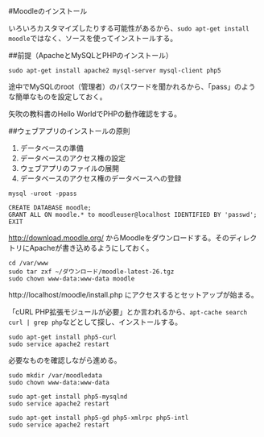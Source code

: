 #Moodleのインストール

いろいろカスタマイズしたりする可能性があるから、`sudo apt-get install moodle`ではなく、ソースを使ってインストールする。

##前提（ApacheとMySQLとPHPのインストール）

```
sudo apt-get install apache2 mysql-server mysql-client php5
```

途中でMySQLのroot（管理者）のパスワードを聞かれるから、「pass」のような簡単なものを設定しておく。

矢吹の教科書のHello WorldでPHPの動作確認をする。

##ウェブアプリのインストールの原則

1. データベースの準備
1. データベースのアクセス権の設定
1. ウェブアプリのファイルの展開
1. データベースのアクセス権のデータベースへの登録

```
mysql -uroot -ppass
```

```
CREATE DATABASE moodle;
GRANT ALL ON moodle.* to moodleuser@localhost IDENTIFIED BY 'passwd';
EXIT
```

http://download.moodle.org/ からMoodleをダウンロードする。そのディレクトリにApacheが書き込めるようにしておく。

```
cd /var/www
sudo tar zxf ~/ダウンロード/moodle-latest-26.tgz
sudo chown www-data:www-data moodle
```

http://localhost/moodle/install.php にアクセスするとセットアップが始まる。

「cURL PHP拡張モジュールが必要」とか言われるから、`apt-cache search curl | grep php`などとして探し、インストールする。

```
sudo apt-get install php5-curl
sudo service apache2 restart
```

必要なものを確認しながら進める。

```
sudo mkdir /var/moodledata
sudo chown www-data:www-data
```

```
sudo apt-get install php5-mysqlnd
sudo service apache2 restart
```

```
sudo apt-get install php5-gd php5-xmlrpc php5-intl
sudo service apache2 restart
```
